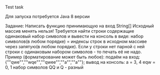 Test task

Для запуска потребуется Java 8 версии

Задание: Написать функцию принимающую на вход String[]
Исходный массив менять нельзя!
Требуется найти строки содержащие одинаковый набор символов и вывести на консоль в виде: набор символов(в любом порядке) = индексы строк в исходном массиве через запятую(в любом порядке).
Если у строки нет парной с ней строки с одинаковым набором символов - то печать её не надо.
Пример (форматирование может быть любое):
подаём на вход: {""qwe"",""wqe"",""qwee"",""a"",""a""};
вывод на консоль: a = 3, 4 eqw = 0, 1 набор символов QQ и Q - разный